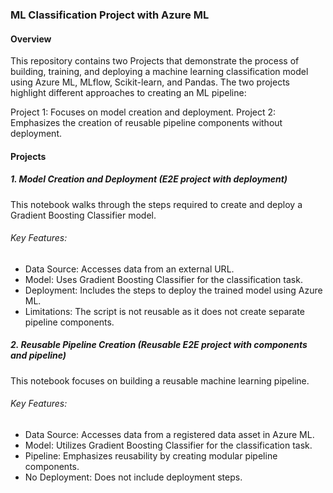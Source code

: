 ### ML Classification Project with Azure ML
#### Overview
This repository contains two Projects that demonstrate the process of building, training, and deploying a machine learning classification model using Azure ML, MLflow, Scikit-learn, and Pandas. The two projects highlight different approaches to creating an ML pipeline:

Project 1: Focuses on model creation and deployment.
Project 2: Emphasizes the creation of reusable pipeline components without deployment.
#### Projects
##### 1. Model Creation and Deployment (E2E project with deployment)
This notebook walks through the steps required to create and deploy a Gradient Boosting Classifier model.

###### Key Features:
- Data Source: Accesses data from an external URL.
- Model: Uses Gradient Boosting Classifier for the classification task.
- Deployment: Includes the steps to deploy the trained model using Azure ML.
- Limitations: The script is not reusable as it does not create separate pipeline components.
##### 2. Reusable Pipeline Creation (Reusable E2E project with components and pipeline)
This notebook focuses on building a reusable machine learning pipeline.

###### Key Features:
- Data Source: Accesses data from a registered data asset in Azure ML.
- Model: Utilizes Gradient Boosting Classifier for the classification task.
- Pipeline: Emphasizes reusability by creating modular pipeline components.
- No Deployment: Does not include deployment steps.
